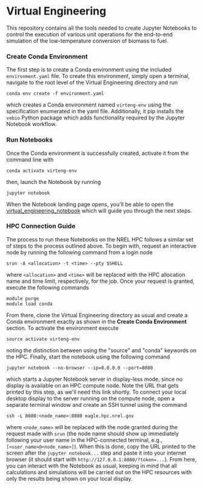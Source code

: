 # Virtual Engineering

This repository contains all the tools needed to create Jupyter Notebooks to control the execution of various unit operations for the end-to-end simulation of the low-temperature conversion of biomass to fuel.


### Create Conda Environment

The first step is to create a Conda environment using the included `environment.yaml` file.  To create this environment, simply open a terminal, navigate to the root level of the Virtual Engineering directory and run

`conda env create -f environment.yaml`

which creates a Conda environment named `virteng-env` using the specification enumerated in the yaml file.  Additionally, it pip installs the `vebio` Python package which adds functionality required by the Jupyter Notebook workflow.


### Run Notebooks

Once the Conda environment is successfully created, activate it from the command line with

`conda activate virteng-env`

then, launch the Notebook by running

`jupyter notebook`

When the Notebook landing page opens, you'll be able to open the [virtual_engineering_notebook](virtual_engineering_notebook.md) which will guide you through the next steps.

### HPC Connection Guide

The process to run these Notebooks on the NREL HPC follows a similar set of steps to the process outlined above.  To begin with, request an interactive node by running the following command from a login node

`srun -A <allocation> -t <time> --pty $SHELL`

where `<allocation>` and `<time>` will be replaced with the HPC allocation name and time limit, respectively, for the job.  Once your request is granted, execute the following commands

```
module purge
module load conda
```

From there, clone the Virtual Engineering directory as usual and create a Conda environment exactly as shown in the **Create Conda Environment** section.  To activate the environment execute

`source activate virteng-env`

noting the distinction between using the "source" and "conda" keywords on the HPC.  Finally, start the notebook using the following command

`jupyter notebook --no-browser --ip=0.0.0.0 --port=8080`

which starts a Jupyter Notebook server in display-less mode, since no display is available on an HPC compute node.  Note the URL that gets printed by this step, as we'll need this link shortly.  To connect your local desktop display to the server running on the compute node, open a separate terminal window and create an SSH tunnel using the command

`ssh -L 8080:<node_name>:8080 eagle.hpc.nrel.gov`

where `<node_name>` will be replaced with the node granted during the request made with `srun` (the node name should show up immediately following your user name in the HPC-connected terminal, e.g., `[<user_name>@<node_name>]`).  When this is done, copy the URL printed to the screen after the `jupyter notebook...` step and paste it into your internet browser (it should start with `http://127.0.0.1:8080/?token=...`).  From here, you can interact with the Notebook as usual, keeping in mind that all calculations and simulations will be carried out on the HPC resources with only the results being shown on your local display.
